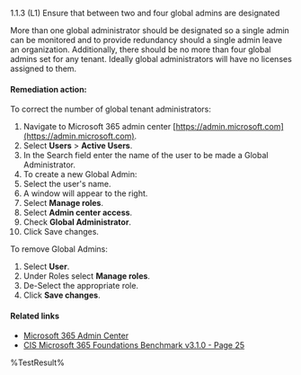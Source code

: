 1.1.3 (L1) Ensure that between two and four global admins are designated

More than one global administrator should be designated so a single admin can be monitored and to provide redundancy should a single admin leave an organization. Additionally, there should be no more than four global admins set for any tenant. Ideally global administrators will have no licenses assigned to them.

#### Remediation action:

To correct the number of global tenant administrators:
1. Navigate to Microsoft 365 admin center [https://admin.microsoft.com](https://admin.microsoft.com).
2. Select **Users** > **Active Users**.
3. In the Search field enter the name of the user to be made a Global Administrator.
4. To create a new Global Admin:
 1. Select the user's name.
 2. A window will appear to the right.
 3. Select **Manage roles**.
 4. Select **Admin center access**.
 5. Check **Global Administrator**.
 6. Click Save changes.

To remove Global Admins:
1. Select **User**.
2. Under Roles select **Manage roles**.
3. De-Select the appropriate role.
4. Click **Save changes**.

#### Related links

* [Microsoft 365 Admin Center](https://admin.microsoft.com)
* [CIS Microsoft 365 Foundations Benchmark v3.1.0 - Page 25](https://www.cisecurity.org/benchmark/microsoft_365)

<!--- Results --->
%TestResult%